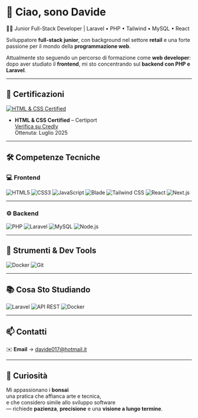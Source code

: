 # 👋 Ciao, sono Davide
👨‍💻 Junior Full-Stack Developer | Laravel • PHP • Tailwind • MySQL • React  

Sviluppatore **full-stack junior**, con background nel settore **retail** e una forte passione per il mondo della **programmazione web**.

Attualmente sto seguendo un percorso di formazione come **web developer**:    
dopo aver studiato il **frontend**, mi sto concentrando sul **backend con PHP e Laravel**.  

---

## 🏅 Certificazioni

[![HTML & CSS Certified](https://images.credly.com/size/340x340/images/85b3a15b-32bc-4021-9b61-4a1816bda779/image.png)](https://www.credly.com/badges/4c527832-86a7-4af1-b7e7-39d231effd3e/public_url "Verifica certificato su Credly")

- **HTML & CSS Certified** – Certiport  
  [Verifica su Credly](https://www.credly.com/badges/4c527832-86a7-4af1-b7e7-39d231effd3e)  
  Ottenuta: Luglio 2025
  
---

## 🛠️ Competenze Tecniche

### 💻 Frontend

![HTML5](https://img.shields.io/badge/HTML5-E34F26?style=for-the-badge&logo=html5&logoColor=white)
![CSS3](https://img.shields.io/badge/CSS3-1572B6?style=for-the-badge&logo=css3&logoColor=white)
![JavaScript](https://img.shields.io/badge/JavaScript-F7DF1E?style=for-the-badge&logo=javascript&logoColor=black)
![Blade](https://img.shields.io/badge/Blade-CA4245?style=for-the-badge&logo=laravel&logoColor=white)
![Tailwind CSS](https://img.shields.io/badge/Tailwind_CSS-38B2AC?style=for-the-badge&logo=tailwind-css&logoColor=white)
![React](https://img.shields.io/badge/React-61DAFB?style=for-the-badge&logo=react&logoColor=black)
![Next.js](https://img.shields.io/badge/Next.js-000000?style=for-the-badge&logo=next.js&logoColor=white)

---

### ⚙️ Backend

![PHP](https://img.shields.io/badge/PHP-777BB4?style=for-the-badge&logo=php&logoColor=white)
![Laravel](https://img.shields.io/badge/Laravel-F55247?style=for-the-badge&logo=laravel&logoColor=white)
![MySQL](https://img.shields.io/badge/MySQL-00758F?style=for-the-badge&logo=mysql&logoColor=white)
![Node.js](https://img.shields.io/badge/Node.js-339933?style=for-the-badge&logo=node.js&logoColor=white)

---

## 🧰 Strumenti & Dev Tools

![Docker](https://img.shields.io/badge/Docker-2496ED?style=for-the-badge&logo=docker&logoColor=white)
![Git](https://img.shields.io/badge/Git-F05032?style=for-the-badge&logo=git&logoColor=white)

---

## 📚 Cosa Sto Studiando 
![Laravel](https://img.shields.io/badge/Laravel%20Avanzato-red?style=flat-square&logo=laravel&logoColor=white)
![API REST](https://img.shields.io/badge/API%20REST-007ACC?style=flat-square)
![Docker](https://img.shields.io/badge/Docker%20CI%2FCD-2496ED?style=flat-square&logo=docker&logoColor=white)

---

## 📫 Contatti

✉️ **Email** → [davide017@hotmail.it](mailto:davide017@hotmail.it)

---

## 🌱 Curiosità

Mi appassionano i **bonsai**  
  una pratica che affianca arte e tecnica,   
  e che considero simile allo sviluppo software   
  — richiede **pazienza**, **precisione** e una **visione a lungo termine**.

